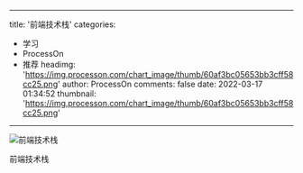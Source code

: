 
---
title: '前端技术栈'
categories: 
 - 学习
 - ProcessOn
 - 推荐
headimg: 'https://img.processon.com/chart_image/thumb/60af3bc05653bb3cff58cc25.png'
author: ProcessOn
comments: false
date: 2022-03-17 01:34:52
thumbnail: 'https://img.processon.com/chart_image/thumb/60af3bc05653bb3cff58cc25.png'
---

<div>   
<img class="thumb" alt="前端技术栈" src="https://img.processon.com/chart_image/thumb/60af3bc05653bb3cff58cc25.png" referrerpolicy="no-referrer">
<p>前端技术栈</p>  
</div>
            